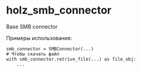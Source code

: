 # holz_smb_connector
Base SMB connector

Примеры использования:

    smb_connector = SMBConnector(...)
    # Чтобы скачать файл
    with smb_connector.retrive_file(...) as file_obj:
        ...
